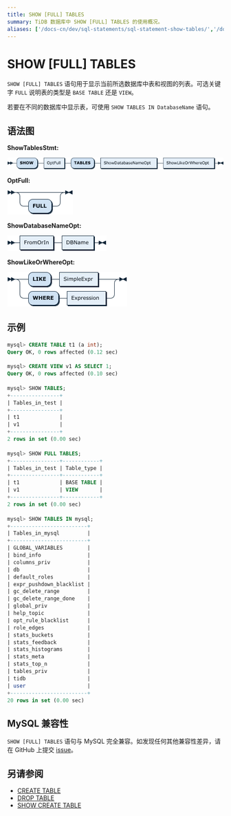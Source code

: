 ```yaml
---
title: SHOW [FULL] TABLES
summary: TiDB 数据库中 SHOW [FULL] TABLES 的使用概况。
aliases: ['/docs-cn/dev/sql-statements/sql-statement-show-tables/','/docs-cn/dev/reference/sql/statements/show-tables/']
---
```


# SHOW [FULL] TABLES

`SHOW [FULL] TABLES` 语句用于显示当前所选数据库中表和视图的列表。可选关键字 `FULL` 说明表的类型是 `BASE TABLE` 还是 `VIEW`。

若要在不同的数据库中显示表，可使用 `SHOW TABLES IN DatabaseName` 语句。

## 语法图

**ShowTablesStmt:**

![ShowTablesStmt](/media/sqlgram/ShowTablesStmt.png)

**OptFull:**

![OptFull](/media/sqlgram/OptFull.png)

**ShowDatabaseNameOpt:**

![ShowDatabaseNameOpt](/media/sqlgram/ShowDatabaseNameOpt.png)

**ShowLikeOrWhereOpt:**

![ShowLikeOrWhereOpt](/media/sqlgram/ShowLikeOrWhereOpt.png)

## 示例

```sql
mysql> CREATE TABLE t1 (a int);
Query OK, 0 rows affected (0.12 sec)

mysql> CREATE VIEW v1 AS SELECT 1;
Query OK, 0 rows affected (0.10 sec)

mysql> SHOW TABLES;
+----------------+
| Tables_in_test |
+----------------+
| t1             |
| v1             |
+----------------+
2 rows in set (0.00 sec)

mysql> SHOW FULL TABLES;
+----------------+------------+
| Tables_in_test | Table_type |
+----------------+------------+
| t1             | BASE TABLE |
| v1             | VIEW       |
+----------------+------------+
2 rows in set (0.00 sec)

mysql> SHOW TABLES IN mysql;
+-------------------------+
| Tables_in_mysql         |
+-------------------------+
| GLOBAL_VARIABLES        |
| bind_info               |
| columns_priv            |
| db                      |
| default_roles           |
| expr_pushdown_blacklist |
| gc_delete_range         |
| gc_delete_range_done    |
| global_priv             |
| help_topic              |
| opt_rule_blacklist      |
| role_edges              |
| stats_buckets           |
| stats_feedback          |
| stats_histograms        |
| stats_meta              |
| stats_top_n             |
| tables_priv             |
| tidb                    |
| user                    |
+-------------------------+
20 rows in set (0.00 sec)
```

## MySQL 兼容性

`SHOW [FULL] TABLES` 语句与 MySQL 完全兼容。如发现任何其他兼容性差异，请在 GitHub 上提交 [issue](https://github.com/pingcap/tidb/issues/new/choose)。

## 另请参阅

* [CREATE TABLE](/sql-statements/sql-statement-create-table.md)
* [DROP TABLE](/sql-statements/sql-statement-drop-table.md)
* [SHOW CREATE TABLE](/sql-statements/sql-statement-show-create-table.md)
